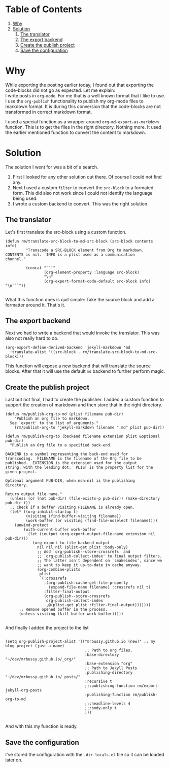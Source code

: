 
# Table of Contents

1.  [Why](#orga5179e9)
2.  [Solution](#orgc4d034f)
    1.  [The translator](#orga76cd42)
    2.  [The export backend](#org7d9e453)
    3.  [Create the publish project](#org21d7c02)
    4.  [Save the configuration](#org30268a4)



<a id="orga5179e9"></a>

# Why

While exporting the posting earlier today, I found out that exporting the code-blocks did not go as expected. Let me explain:  
I write posts in `org-mode`. For me that is a well known format that I like to use. I use the `org-publish` functionality to publish my org-mode files to markdown format. It is during this conversion that the code-blocks are not transformed in correct markdown format.  

I used a special function as a wrapper around `org-md-export-as-markdown` function. This is to get the files in the right directory. Nothing more. It used the earlier mentioned function to convert the content to markdown.  


<a id="orgc4d034f"></a>

# Solution

The solution I went for was a bit of a search.  

1.  First I looked for any other solution out there. Of course I could not find any.
2.  Next I used a custom `filter` to convert the `src-block` to a formated form. This did also not work since I could not identify the language being used.
3.  I wrote a custom backend to convert. This was the right solution.


<a id="orga76cd42"></a>

## The translator

Let's first translate the src-block using a custom function.  

```emacs-lisp
(defun rm/translate-src-block-to-md-src-block (src-block contents info)
         "Transcode a SRC-BLOCK element from Org to markdown.
CONTENTS is nil.  INFO is a plist used as a communication
channel."

         (concat "```"
                 (org-element-property :language src-block)
                 "\n"
                 (org-export-format-code-default src-block info) "\n```"))


```

What this function does is quit simple: Take the source block and add a formatter around it. That's it.  


<a id="org7d9e453"></a>

## The export backend

Next we had to write a backend that would invoke the translator. This was also not really hard to do.  

```emacs-lisp
(org-export-define-derived-backend 'jekyll-markdown 'md
  :translate-alist '((src-block . rm/translate-src-block-to-md-src-block)))

```

This function will expose a new backend that will translate the source blocks. After that it will use the default `md` backend to further perform magic.  


<a id="org21d7c02"></a>

## Create the publish project

Last but not final, I had to create the publisher. I added a custom function to support the creation of markdown and then store that in the right directory.  

```emacs-lisp
(defun rm/publish-org-to-md (plist filename pub-dir)
    "Publish an org file to markdown.
  See `export' to the list of arguments."
    (rm/publish-org-to 'jekyll-markdown filename ".md" plist pub-dir))

(defun rm/publish-org-to (backend filename extension plist &optional pub-dir)
  "Publish an Org file to a specified back-end.

BACKEND is a symbol representing the back-end used for
transcoding.  FILENAME is the filename of the Org file to be
published.  EXTENSION is the extension used for the output
string, with the leading dot.  PLIST is the property list for the
given project.

Optional argument PUB-DIR, when non-nil is the publishing
directory.

Return output file name."
  (unless (or (not pub-dir) (file-exists-p pub-dir)) (make-directory pub-dir t))
  ;; Check if a buffer visiting FILENAME is already open.
  (let* ((org-inhibit-startup t)
         (visiting (find-buffer-visiting filename))
         (work-buffer (or visiting (find-file-noselect filename))))
    (unwind-protect
        (with-current-buffer work-buffer
          (let ((output (org-export-output-file-name extension nil pub-dir)))
            (org-export-to-file backend output
              nil nil nil (plist-get plist :body-only)
              ;; Add `org-publish--store-crossrefs' and
              ;; `org-publish-collect-index' to final output filters.
              ;; The latter isn't dependent on `:makeindex', since we
              ;; want to keep it up-to-date in cache anyway.
              (org-combine-plists
               plist
               `(:crossrefs
                 ,(org-publish-cache-get-file-property
                   (expand-file-name filename) :crossrefs nil t)
                 :filter-final-output
                 (org-publish--store-crossrefs
                  org-publish-collect-index
                  ,@(plist-get plist :filter-final-output)))))))
      ;; Remove opened buffer in the process.
      (unless visiting (kill-buffer work-buffer)))))


```

And finally I added the project to the list  

```emacs-lisp

(setq org-publish-project-alist '(("mrbussy.github.io (new)" ;; my blog project (just a name)
                                   ;; Path to org files.
                                   :base-directory "~/dev/mrbussy.github.io/_org/"
                                   :base-extension "org"
                                   ;; Path to Jekyll Posts
                                   :publishing-directory "~/dev/mrbussy.github.io/_posts/"
                                   :recursive t
                                   ;;:publishing-function rm/export-jekyll-org-posts
                                   :publishing-function rm/publish-org-to-md
                                   ;;:headline-levels 4
                                   ;;:body-only t
                                   )))


```

And with this my function is ready.  


<a id="org30268a4"></a>

## Save the configuration

I've stored the configuration with the `.dir-locals.el` file so it can be loaded later on.  

